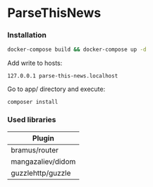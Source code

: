 # ParseThisNews

### Installation

```sh
docker-compose build && docker-compose up -d
```

Add write to hosts:
```
127.0.0.1 parse-this-news.localhost
```

Go to app/ directory and execute:
```
composer install
```

### Used libraries

| Plugin |
| ------ | 
| bramus/router |
| mangazaliev/didom |
| guzzlehttp/guzzle |

